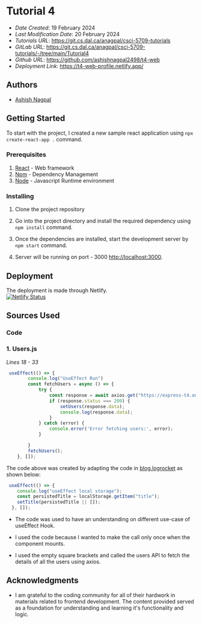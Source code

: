 
# Tutorial 4

* *Date Created*: 19 February 2024
* *Last Modification Date*: 20 February 2024
* *Tutorials URL*: https://git.cs.dal.ca/anagpal/csci-5709-tutorials
* *GitLab URL*: https://git.cs.dal.ca/anagpal/csci-5709-tutorials/-/tree/main/Tutorial4
* *Github URL*: https://github.com/ashishnagpal2498/t4-web
* *Deployment Link*: https://t4-web-profile.netlify.app/

## Authors

* [Ashish Nagpal](ashish.nagpal@dal.ca)

## Getting Started

To start with the project, I created a new sample react application using ```npx create-react-app .``` command.

### Prerequisites

1. [React](https://legacy.reactjs.org/docs/getting-started.html/) - Web framework
2. [Npm](https://docs.npmjs.com//) - Dependency Management
3. [Node](https://nodejs.org/docs/latest/api/) - Javascript Runtime environment

### Installing

1. Clone the project repository

2. Go into the project directory and install the required dependency using ```npm install``` command.

3. Once the dependencies are installed, start the development server by ```npm start``` command.

4. Server will be running on port - 3000 [http://localhost:3000](http://localhost:3000). 

## Deployment

The deployment is made through Netlify.   
[![Netlify Status](https://api.netlify.com/api/v1/badges/a9e0a933-8647-452f-adb9-545559a92a82/deploy-status)](https://app.netlify.com/sites/t4-web-profile/deploys)

## Sources Used

### Code 

### 1.  Users.js

*Lines 18 - 33*

```js
 useEffect(() => {
        console.log("UseEffect Run")
        const fetchUsers = async () => {
            try {
                const response = await axios.get("https://express-t4.onrender.com/api/users");
                if (response.status === 200) {
                    setUsers(response.data);
                    console.log(response.data);
                }
            } catch (error) {
                console.error('Error fetching users:', error);
            }

        }
        fetchUsers();
    }, []);
```

The code above was created by adapting the code in [blog.logrocket](https://blog.logrocket.com/useeffect-react-hook-complete-guide/#:~:text=This%20may%20sound%20strange%20initially,UI%20because%20they%20run%20asynchronously.) as shown below: 

```js
 useEffect(() => {
    console.log("useEffect local storage");
    const persistedTitle = localStorage.getItem("title");
    setTitle(persistedTitle || []);
  }, []);
```

- The code was used to have an understanding on different use-case of useEffect Hook. 

- I used the code because I wanted to make the call only once when the component mounts. 

- I used the empty square brackets and called the users API to fetch the details of all the users using axios.

## Acknowledgments
* I am grateful to the coding community for all of their hardwork in materials related to frontend development. The content provided served as a foundation for understanding and learning it's functionality and logic. 